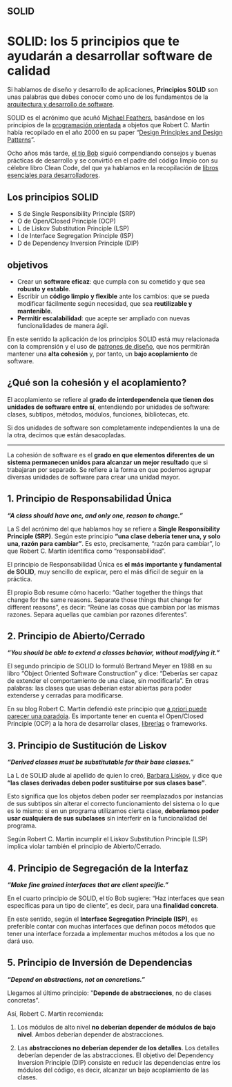 ## SOLID
# SOLID: los 5 principios que te ayudarán a desarrollar software de calidad

Si hablamos de diseño y desarrollo de aplicaciones, **Principios SOLID** son unas palabras que debes conocer como uno de los fundamentos de la [arquitectura y desarrollo de software](https://profile.es/creamos-soluciones-digitales/custom-development/).

SOLID es el acrónimo que acuñó M[ichael Feathers](https://twitter.com/mfeathers), basándose en los principios de la [programación orientada](https://profile.es/blog/que-es-la-programacion-orientada-a-objetos/) a objetos que Robert C. Martin había recopilado en el año 2000 en su paper “[Design Principles and Design Patterns](http://www.cvc.uab.es/shared/teach/a21291/temes/object_oriented_design/materials_adicionals/principles_and_patterns.pdf)”.

Ocho años más tarde, [el tío Bob](https://twitter.com/unclebobmartin) siguió compendiando consejos y buenas prácticas de desarrollo y se convirtió en el padre del código limpio con su célebre libro Clean Code, del que ya hablamos en la recopilación de [libros esenciales para desarrolladores](https://profile.es/blog/libros-esenciales-para-desarrolladores-y-programadores/).

## Los principios SOLID
- S de Single Responsibility Principle (SRP)
- O de Open/Closed Principle (OCP)
- L de Liskov Substitution Principle (LSP)
- I de Interface Segregation Principle (ISP)
- D de Dependency Inversion Principle (DIP)

## objetivos
- Crear un **software eficaz**: que cumpla con su cometido y que sea **robusto y estable**.
- Escribir un **código limpio y flexible** ante los cambios: que se pueda modificar fácilmente   según necesidad, que sea **reutilizable y mantenible**.
- **Permitir escalabilidad**: que acepte ser ampliado con nuevas funcionalidades de manera ágil.

En este sentido la aplicación de los principios SOLID está muy relacionada con la comprensión y el uso de [patrones de diseño](https://profile.es/blog/patrones-de-diseno-de-software/), que nos permitirán mantener una **alta cohesión** y, por tanto, un **bajo acoplamiento** de software.

## ¿Qué son la cohesión y el acoplamiento?

El acoplamiento se refiere al **grado de interdependencia que tienen dos unidades de software entre sí**, entendiendo por unidades de software: clases, subtipos, métodos, módulos, funciones, bibliotecas, etc.

Si dos unidades de software son completamente independientes la una de la otra, decimos que están desacopladas.

---

La cohesión de software es el **grado en que elementos diferentes de un sistema permanecen unidos para alcanzar un mejor resultado** que si trabajaran por separado. Se refiere a la forma en que podemos agrupar diversas unidades de software para crear una unidad mayor.

## 1.  Principio de Responsabilidad Única
**_“A class should have one, and only one, reason to change.”_**

La S del acrónimo del que hablamos hoy se refiere a **Single Responsibility Principle (SRP)**. Según este principio **“una clase debería tener una, y solo una, razón para cambiar”**. Es esto, precisamente, “razón para cambiar”, lo que Robert C. Martin identifica como “responsabilidad”.

El principio de Responsabilidad Única es **el más importante y fundamental de SOLID**, muy sencillo de explicar, pero el más difícil de seguir en la práctica.

El propio Bob resume cómo hacerlo: “Gather together the things that change for the same reasons. Separate those things that change for different reasons”, es decir: “Reúne las cosas que cambian por las mismas razones. Separa aquellas que cambian por razones diferentes”.

## 2.  Principio de Abierto/Cerrado
**_“You should be able to extend a classes behavior, without modifying it.”_**

El segundo principio de SOLID lo formuló Bertrand Meyer en 1988 en su libro “Object Oriented Software Construction” y dice: “Deberías ser capaz de extender el comportamiento de una clase, sin modificarla”. En otras palabras: las clases que usas deberían estar abiertas para poder extenderse y cerradas para modificarse.

En su blog Robert C. Martin defendió este principio que [a priori puede parecer una paradoja](https://blog.cleancoder.com/uncle-bob/2014/05/12/TheOpenClosedPrinciple.html). Es importante tener en cuenta el Open/Closed Principle (OCP) a la hora de desarrollar clases, [librerías](https://profile.es/blog/librerias-javascript/) o frameworks.

## 3.  Principio de Sustitución de Liskov
**_“Derived classes must be substitutable for their base classes.”_**

La L de SOLID alude al apellido de quien lo creó, [Barbara Liskov](https://www.eldiario.es/sociedad/barbara-liskov-medidas-mujeres-ingenierias_1_2080551.html), y dice que **“las clases derivadas deben poder sustituirse por sus clases base”**.

Esto significa que los objetos deben poder ser reemplazados por instancias de sus subtipos sin alterar el correcto funcionamiento del sistema o lo que es lo mismo: si en un programa utilizamos cierta clase, **deberíamos poder usar cualquiera de sus subclases** sin interferir en la funcionalidad del programa.  

Según Robert C. Martin incumplir el Liskov Substitution Principle (LSP) implica violar también el principio de Abierto/Cerrado.

## 4. Principio de Segregación de la Interfaz
**_“Make fine grained interfaces that are client specific.”_**

En el cuarto principio de SOLID, el tío Bob sugiere: “Haz interfaces que sean específicas para un tipo de cliente”, es decir, para una **finalidad concreta**.

En este sentido, según el **Interface Segregation Principle (ISP)**, es preferible contar con muchas interfaces que definan pocos métodos que tener una interface forzada a implementar muchos métodos a los que no dará uso.

## 5.  Principio de Inversión de Dependencias
**_“Depend on abstractions, not on concretions.”_**

Llegamos al último principio: "**Depende de abstracciones**, no de clases concretas”.

Así, Robert C. Martin recomienda:

1. Los módulos de alto nivel **no deberían depender de módulos de bajo nivel**. Ambos deberían depender de abstracciones.

2. Las **abstracciones no deberían depender de los detalles**. Los detalles deberían depender de las abstracciones.
El objetivo del Dependency Inversion Principle (DIP) consiste en reducir las dependencias entre los módulos del código, es decir, alcanzar un bajo acoplamiento de las clases.
